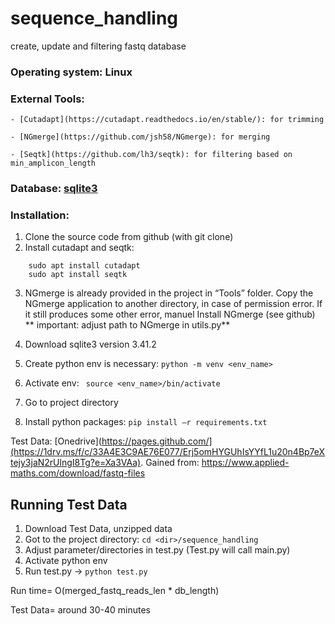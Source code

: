 # sequence_handling
create, update and filtering fastq database

### Operating system: Linux 

### External Tools:  

    - [Cutadapt](https://cutadapt.readthedocs.io/en/stable/): for trimming 

    - [NGmerge](https://github.com/jsh58/NGmerge): for merging 

    - [Seqtk](https://github.com/lh3/seqtk): for filtering based on min_amplicon_length 

### Database: [sqlite3](https://www.sqlite.org/index.html) 


### Installation: 
1. Clone the source code from github (with git clone) 
2. Install cutadapt and seqtk: 
``` 
    sudo apt install cutadapt 
    sudo apt install seqtk 

```
3. NGmerge is already provided in the project in “Tools” folder. Copy the NGmerge application to another directory, in case of permission error. If it still produces some other error, manuel Install NGmerge (see github)
** important: adjust path to NGmerge in utils.py**  
     

4. Download sqlite3 version 3.41.2  
     
5. Create python env is necessary: ``` python -m venv <env_name> ``` 

6. Activate env: ```  source <env_name>/bin/activate ``` 

7. Go to project directory 

8. Install python packages: ``` pip install –r requirements.txt  ``` 
     
Test Data: [Onedrive](https://pages.github.com/](https://1drv.ms/f/c/33A4E3C9AE76E077/Erj5omHYGUhIsYYfL1u20n4Bp7eXtejy3jaN2rUlngI8Tg?e=Xa3VAa).
Gained from: https://www.applied-maths.com/download/fastq-files  
     
## Running Test Data 

1. Download Test Data, unzipped data 
2. Got to the project directory: ``` cd <dir>/sequence_handling ``` 
3. Adjust parameter/directories in test.py (Test.py will call main.py)  
4. Activate python env 
5. Run test.py -> ``` python test.py ``` 

Run time= O(merged_fastq_reads_len * db_length) 

Test Data= around 30-40 minutes 
